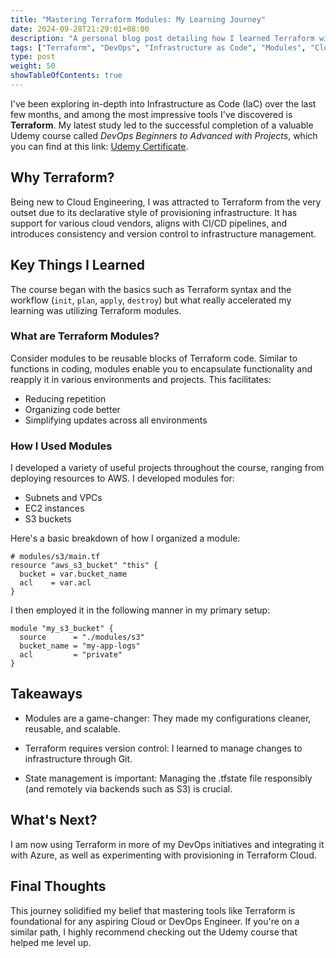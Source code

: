 ```yaml
---
title: "Mastering Terraform Modules: My Learning Journey"
date: 2024-09-28T21:29:01+08:00
description: "A personal blog post detailing how I learned Terraform with modules using hands-on practice and a thorough Udemy course."
tags: ["Terraform", "DevOps", "Infrastructure as Code", "Modules", "Cloud Engineering"]
type: post
weight: 50
showTableOfContents: true
---
```


I've been exploring in-depth into Infrastructure as Code (IaC) over the last few months, and among the most impressive tools I've discovered is **Terraform**. My latest study led to the successful completion of a valuable Udemy course called *DevOps Beginners to Advanced with Projects*, which you can find at this link: [Udemy Certificate](https://www.udemy.com/certificate/UC-31ed7e8b-7892-4bc0-8184-335d9c0dee8c/).

## Why Terraform?

Being new to Cloud Engineering, I was attracted to Terraform from the very outset due to its declarative style of provisioning infrastructure. It has support for various cloud vendors, aligns with CI/CD pipelines, and introduces consistency and version control to infrastructure management.

## Key Things I Learned

The course began with the basics such as Terraform syntax and the workflow (`init`, `plan`, `apply`, `destroy`) but what really accelerated my learning was utilizing Terraform modules.

### What are Terraform Modules?

Consider modules to be reusable blocks of Terraform code. Similar to functions in coding, modules enable you to encapsulate functionality and reapply it in various environments and projects. This facilitates:

- Reducing repetition  
- Organizing code better  
- Simplifying updates across all environments  

### How I Used Modules

I developed a variety of useful projects throughout the course, ranging from deploying resources to AWS. I developed modules for:

- Subnets and VPCs  
- EC2 instances  
- S3 buckets  

Here's a basic breakdown of how I organized a module:

```hcl
# modules/s3/main.tf
resource "aws_s3_bucket" "this" {
  bucket = var.bucket_name
  acl    = var.acl
}
```

I then employed it in the following manner in my primary setup:

```hcl
module "my_s3_bucket" {
  source      = "./modules/s3"
  bucket_name = "my-app-logs"
  acl         = "private"
}
```

## Takeaways

- Modules are a game-changer: They made my configurations cleaner, reusable, and scalable.

- Terraform requires version control: I learned to manage changes to infrastructure through Git.

- State management is important: Managing the .tfstate file responsibly (and remotely via backends such as S3) is crucial.

## What's Next?

I am now using Terraform in more of my DevOps initiatives and integrating it with Azure, as well as experimenting with provisioning in Terraform Cloud.

## Final Thoughts
This journey solidified my belief that mastering tools like Terraform is foundational for any aspiring Cloud or DevOps Engineer. If you're on a similar path, I highly recommend checking out the Udemy course that helped me level up.
